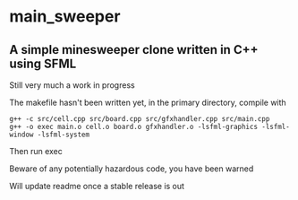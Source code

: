 # main_sweeper
## A simple minesweeper clone written in C++ using SFML

Still very much a work in progress

The makefile hasn't been written yet, in the primary directory, compile with
```
g++ -c src/cell.cpp src/board.cpp src/gfxhandler.cpp src/main.cpp
g++ -o exec main.o cell.o board.o gfxhandler.o -lsfml-graphics -lsfml-window -lsfml-system
```
Then run exec

Beware of any potentially hazardous code, you have been warned

Will update readme once a stable release is out
